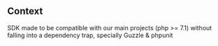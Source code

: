 ## Context

SDK made to be compatible with our main projects (php >= 7.1) without falling into a dependency trap, specially Guzzle & phpunit